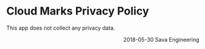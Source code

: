 # Cloud Marks Privacy Policy

This app does not collect any privacy data.

<div style="text-align: right;">
  2018-05-30 Sava Engineering
</div>

